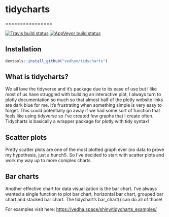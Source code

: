 # tidycharts
================

[![Travis build
status](https://travis-ci.com/vedhav/tidycharts.svg?branch=master)](https://travis-ci.com/vedhav/tidycharts)
[![AppVeyor build
status](https://ci.appveyor.com/api/projects/status/github/vedhav/tidycharts?branch=master&svg=true)](https://ci.appveyor.com/project/vedhav/tidycharts)

## Installation

``` r
devtools::install_github("vedhav/tidycharts")
```

## What is tidycharts?

We all love the tidyverse and it’s package due to its ease of use but I
like most of us have struggled with building an interactive plot, I
always turn to plotly documentation so much so that almost half of the
plotly website links are dark blue for me. It’s frustrating when
something simple is very easy to forget. This could potentially go away
if we had some sort of function that feels like using tidyverse so I’ve
created few graphs that I create often. Tidycharts is basically a
wrapper package for plotly with tidy syntax\!

## Scatter plots

Pretty scatter plots are one of the most plotted graph ever (no data to
prove my hypothesis, just a hunch\!). So I’ve decided to start with
scatter plots and work my way up to more complex charts.

## Bar charts

Another effective chart for data visualization is the bar chart. I’ve
always wanted a single function to plot bar chart, horizontal bar chart,
grouped bar chart and stacked bar chart. The tidychart’s bar\_chart()
can do all of those\!

For examples visit here:
<https://vedha.space/shiny/tidycharts_examples/>
